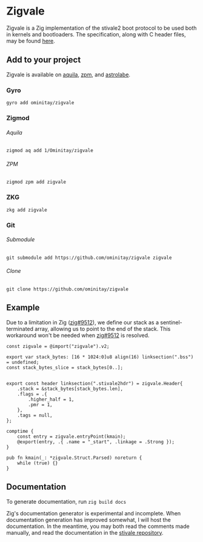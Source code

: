 # Zigvale

Zigvale is a Zig implementation of the stivale2 boot protocol to be used both in kernels and bootloaders. The specification, along with C header files, may be found [here](https://github.com/stivale/stivale).

## Add to your project

Zigvale is available on [aquila](https://aquila.red/1/Ominitay/zigvale), [zpm](https://zig.pm/#/package/zigvale), and [astrolabe](https://astrolabe.pm/#/package/ominitay/zigvale/0.3.1).

### Gyro

`gyro add ominitay/zigvale`

### Zigmod
###### Aquila
`zigmod aq add 1/Ominitay/zigvale`

###### ZPM
`zigmod zpm add zigvale`

### ZKG

`zkg add zigvale`

### Git
###### Submodule
`git submodule add https://github.com/ominitay/zigvale zigvale`

###### Clone
`git clone https://github.com/ominitay/zigvale`

## Example

Due to a limitation in Zig ([zig#9512](https://github.com/ziglang/zig/issues/9512)), we define our stack as a sentinel-terminated array, allowing us to point to the end of the stack. This workaround won't be needed when [zig#9512](https://github.com/ziglang/zig/issues/9512) is resolved. 

```zig
const zigvale = @import("zigvale").v2;

export var stack_bytes: [16 * 1024:0]u8 align(16) linksection(".bss") = undefined;
const stack_bytes_slice = stack_bytes[0..];


export const header linksection(".stivale2hdr") = zigvale.Header{
    .stack = &stack_bytes[stack_bytes.len],
    .flags = .{
        .higher_half = 1,
        .pmr = 1,
    },
    .tags = null,
};

comptime {
    const entry = zigvale.entryPoint(kmain);
    @export(entry, .{ .name = "_start", .linkage = .Strong });
}

pub fn kmain(_: *zigvale.Struct.Parsed) noreturn {
    while (true) {}
}
```

## Documentation

To generate documentation, run `zig build docs`

Zig's documentation generator is experimental and incomplete. When documentation generation has improved somewhat, I will host the documentation. In the meantime, you may both read the comments made manually, and read the documentation in the [stivale repository](https://github.com/stivale/stivale).
